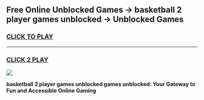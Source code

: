 
## Free Online Unblocked Games → basketball 2 player games unblocked → Unblocked Games
<h3>
<a href="https://premium.freeplayer.one?title=basketball_2_player_games_unblocked&ref=21F">CLICK TO PLAY</a></h3>
<hr>

<h3>
<a href="https://premium.freeplayer.one?title=basketball_2_player_games_unblocked&ref=21F">CLICK 2 PLAY</a>
  
</h3>

<a href="https://premium.freeplayer.one?title=basketball_2_player_games_unblocked&ref=21F/"><img src="https://clearcache.store/games.png"></a>


**basketball 2 player games unblocked games unblocked: Your Gateway to Fun and Accessible Online Gaming**
